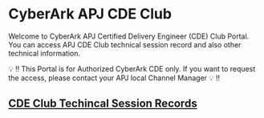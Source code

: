 # CyberArk APJ CDE Club
Welcome to CyberArk APJ Certified Delivery Engineer (CDE) Club Portal. You can access APJ CDE Club technical session record and also other technical information. 

:bulb: :bangbang: This Portal is for Authorized CyberArk CDE only. If you want to request the access, please contact your APJ local Channel Manager :bulb: :bangbang: 


## [CDE Club Techincal Session Records](Technical_Session_Records.md)
